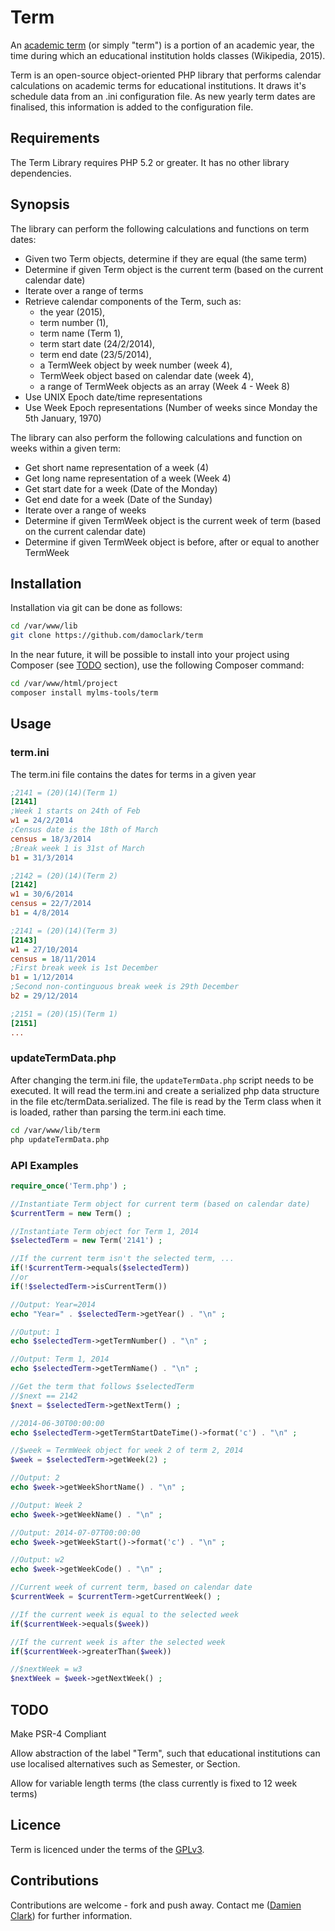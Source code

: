 

# Term #

An [academic term](http://www.australia.gov.au/about-australia/special-dates-and-events/school-term-dates) (or simply "term") is a portion of an academic year, the time during which an educational institution holds classes (Wikipedia, 2015).

Term is an open-source object-oriented PHP library that performs calendar calculations on academic terms for educational institutions. It draws it's schedule data from an .ini configuration file.  As new yearly term dates are finalised, this information is added to the configuration file.

## Requirements ##

The Term Library requires PHP 5.2 or greater.  It has no other library dependencies.  

## Synopsis ##

The library can perform the following calculations and functions on term dates:

* Given two Term objects, determine if they are equal (the same term)
* Determine if given Term object is the current term (based on the current calendar date)
* Iterate over a range of terms
* Retrieve calendar components of the Term, such as:
	* the year (2015),
	* term number (1),
	* term name (Term 1),
	* term start date (24/2/2014),
	* term end date (23/5/2014),
	* a TermWeek object by week number (week 4),
	* TermWeek object based on calendar date (week 4),
	* a range of TermWeek objects as an array (Week 4 - Week 8)
* Use UNIX Epoch date/time representations
* Use Week Epoch representations (Number of weeks since Monday the 5th January, 1970)

The library can also perform the following calculations and function on weeks within a given term:

* Get short name representation of a week (4)
* Get long name representation of a week (Week 4)
* Get start date for a week (Date of the Monday)
* Get end date for a week (Date of the Sunday)
* Iterate over a range of weeks
* Determine if given TermWeek object is the current week of term (based on the current calendar date)
* Determine if given TermWeek object is before, after or equal to another TermWeek

## Installation ##

Installation via git can be done as follows:

```bash
cd /var/www/lib
git clone https://github.com/damoclark/term
```

In the near future, it will be possible to install into your project using Composer (see [TODO](#todo) section), use the following Composer command:

```bash
cd /var/www/html/project
composer install mylms-tools/term
```

## Usage ##

### term.ini ###

The term.ini file contains the dates for terms in a given year
```ini
;2141 = (20)(14)(Term 1)
[2141]
;Week 1 starts on 24th of Feb
w1 = 24/2/2014
;Census date is the 18th of March
census = 18/3/2014 
;Break week 1 is 31st of March
b1 = 31/3/2014 

;2142 = (20)(14)(Term 2)
[2142]
w1 = 30/6/2014
census = 22/7/2014
b1 = 4/8/2014

;2141 = (20)(14)(Term 3)
[2143]
w1 = 27/10/2014
census = 18/11/2014
;First break week is 1st December
b1 = 1/12/2014
;Second non-continguous break week is 29th December
b2 = 29/12/2014

;2151 = (20)(15)(Term 1)
[2151]
...

```
### updateTermData.php ###

After changing the term.ini file, the ```updateTermData.php``` script needs to be executed.  It will read the term.ini and create a serialized php data structure in the file etc/termData.serialized.  The file is read by the Term class when it is loaded, rather than parsing the term.ini each time.

```bash
cd /var/www/lib/term
php updateTermData.php
```

### API Examples ###

```php
require_once('Term.php') ;

//Instantiate Term object for current term (based on calendar date)
$currentTerm = new Term() ;

//Instantiate Term object for Term 1, 2014
$selectedTerm = new Term('2141') ;

//If the current term isn't the selected term, ...
if(!$currentTerm->equals($selectedTerm))
//or
if(!$selectedTerm->isCurrentTerm())

//Output: Year=2014
echo "Year=" . $selectedTerm->getYear() . "\n" ;

//Output: 1
echo $selectedTerm->getTermNumber() . "\n" ;

//Output: Term 1, 2014
echo $selectedTerm->getTermName() . "\n" ;

//Get the term that follows $selectedTerm
//$next == 2142
$next = $selectedTerm->getNextTerm() ;

//2014-06-30T00:00:00
echo $selectedTerm->getTermStartDateTime()->format('c') . "\n" ;

//$week = TermWeek object for week 2 of term 2, 2014
$week = $selectedTerm->getWeek(2) ;

//Output: 2
echo $week->getWeekShortName() . "\n" ;

//Output: Week 2
echo $week->getWeekName() . "\n" ;

//Output: 2014-07-07T00:00:00
echo $week->getWeekStart()->format('c') . "\n" ;

//Output: w2
echo $week->getWeekCode() . "\n" ;

//Current week of current term, based on calendar date
$currentWeek = $currentTerm->getCurrentWeek() ;

//If the current week is equal to the selected week
if($currentWeek->equals($week))

//If the current week is after the selected week
if($currentWeek->greaterThan($week))

//$nextWeek = w3
$nextWeek = $week->getNextWeek() ;
```
## TODO ##

Make PSR-4 Compliant

Allow abstraction of the label "Term", such that educational institutions can use localised alternatives such as Semester, or Section.

Allow for variable length terms (the class currently is fixed to 12 week terms)

## Licence ##

Term is licenced under the terms of the [GPLv3](http://www.gnu.org/licenses/gpl-3.0.en.html).

## Contributions ##

Contributions are welcome - fork and push away.  Contact me ([Damien Clark](mailto:damo.clarky@gmail.com)) for further information.

